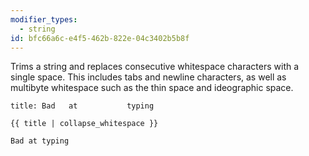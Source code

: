 ```yaml
---
modifier_types:
  - string
id: bfc66a6c-e4f5-462b-822e-04c3402b5b8f
---
```

Trims a string and replaces consecutive whitespace characters with
a single space. This includes tabs and newline characters, as well as
multibyte whitespace such as the thin space and ideographic space.

```.language-yaml
title: Bad   at           typing
```

```
{{ title | collapse_whitespace }}
```

```.language-output
Bad at typing
```
